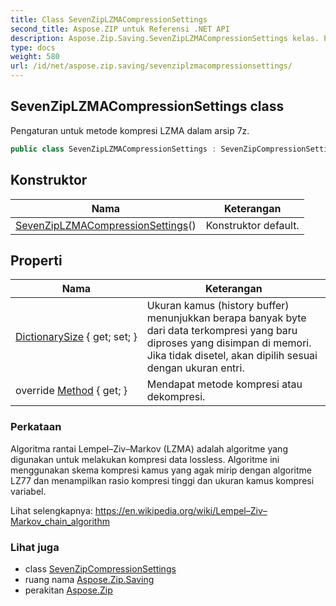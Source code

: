 ```yaml
---
title: Class SevenZipLZMACompressionSettings
second_title: Aspose.ZIP untuk Referensi .NET API
description: Aspose.Zip.Saving.SevenZipLZMACompressionSettings kelas. Pengaturan untuk metode kompresi LZMA dalam arsip 7z.
type: docs
weight: 580
url: /id/net/aspose.zip.saving/sevenziplzmacompressionsettings/
---
```

## SevenZipLZMACompressionSettings class

Pengaturan untuk metode kompresi LZMA dalam arsip 7z.

```csharp
public class SevenZipLZMACompressionSettings : SevenZipCompressionSettings
```

## Konstruktor

| Nama | Keterangan |
| --- | --- |
| [SevenZipLZMACompressionSettings](sevenziplzmacompressionsettings/)() | Konstruktor default. |

## Properti

| Nama | Keterangan |
| --- | --- |
| [DictionarySize](../../aspose.zip.saving/sevenziplzmacompressionsettings/dictionarysize/) { get; set; } | Ukuran kamus (history buffer) menunjukkan berapa banyak byte dari data terkompresi yang baru diproses yang disimpan di memori. Jika tidak disetel, akan dipilih sesuai dengan ukuran entri. |
| override [Method](../../aspose.zip.saving/sevenziplzmacompressionsettings/method/) { get; } | Mendapat metode kompresi atau dekompresi. |

### Perkataan

Algoritma rantai Lempel–Ziv–Markov (LZMA) adalah algoritme yang digunakan untuk melakukan kompresi data lossless. Algoritme ini menggunakan skema kompresi kamus yang agak mirip dengan algoritme LZ77 dan menampilkan rasio kompresi tinggi dan ukuran kamus kompresi variabel.

Lihat selengkapnya: https://en.wikipedia.org/wiki/Lempel–Ziv–Markov_chain_algorithm

### Lihat juga

* class [SevenZipCompressionSettings](../sevenzipcompressionsettings/)
* ruang nama [Aspose.Zip.Saving](../../aspose.zip.saving/)
* perakitan [Aspose.Zip](../../)


